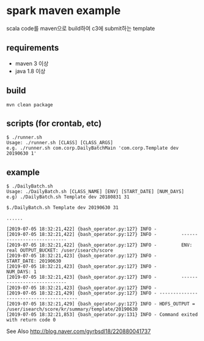 # spark maven example
scala code를 maven으로 build하여 c3에 submit하는 template

## requirements
* maven 3 이상
* java 1.8 이상

## build
```
mvn clean package
```

## scripts (for crontab, etc)
```
$ ./runner.sh
Usage: ./runner.sh [CLASS] [CLASS_ARGS]
e.g. ./runner.sh com.corp.DailyBatchMain 'com.corp.Template dev 20190630 1'
```

## example
```
$ ./DailyBatch.sh
Usage: ./DailyBatch.sh [CLASS_NAME] [ENV] [START_DATE] [NUM_DAYS]
e.g) ./DailyBatch.sh Template dev 20180831 31
```

```
$./DailyBatch.sh Template dev 20190630 31

......

[2019-07-05 18:32:21,422] {bash_operator.py:127} INFO -
[2019-07-05 18:32:21,422] {bash_operator.py:127} INFO -         ----------------------------
[2019-07-05 18:32:21,422] {bash_operator.py:127} INFO -         ENV: real OUTPUT_BUCKET: /user/isearch/score
[2019-07-05 18:32:21,423] {bash_operator.py:127} INFO -         START_DATE: 20190630
[2019-07-05 18:32:21,423] {bash_operator.py:127} INFO -         NUM_DAYS: 1
[2019-07-05 18:32:21,423] {bash_operator.py:127} INFO -         ----------------------------
[2019-07-05 18:32:21,423] {bash_operator.py:127} INFO -
[2019-07-05 18:32:21,429] {bash_operator.py:127} INFO - ----------------------------------------
[2019-07-05 18:32:21,429] {bash_operator.py:127} INFO - HDFS_OUTPUT = /user/isearch/score/kr/summary/template/20190630
[2019-07-05 18:32:21,853] {bash_operator.py:131} INFO - Command exited with return code 0
```

See Also
http://blog.naver.com/gyrbsdl18/220880041737
